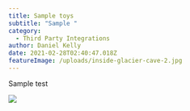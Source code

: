 ```yaml
---
title: Sample toys
subtitle: "Sample "
category:
  - Third Party Integrations
author: Daniel Kelly
date: 2021-02-28T02:40:47.018Z
featureImage: /uploads/inside-glacier-cave-2.jpg
---
```

Sample test





![](/uploads/daniel.jpg)